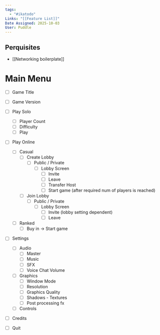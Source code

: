 ```yaml
---
tags:
  - "#ikatodo"
Links: "[[Feature List]]"
Date Assigned: 2025-10-03
User: Puddle
---
```

## Perquisites
- [[Networking boilerplate]]
# Main Menu
- [ ] Game Title
- [ ] Game Version
- [ ] Play Solo
    - [ ] Player Count
    - [ ] Difficulty
    - [ ] Play
- [ ] Play Online
    - [ ] Casual
        - [ ] Create Lobby
            - [ ] Public / Private
                - [ ]   Lobby Screen
                    - [ ] Invite
                    - [ ] Leave
                    - [ ] Transfer Host
                    - [ ] Start game (after required num of players is reached)
        - [ ] Join Lobby
            - [ ] Public / Private
                - [ ] Lobby Screen
                    - [ ] Invite (lobby setting dependent)
                    - [ ] Leave
    - [ ] Ranked
        - [ ] Buy in
            -> Start game
- [ ] Settings
    - [ ] Audio
        - [ ] Master
        - [ ] Music
        - [ ] SFX
        - [ ] Voice Chat Volume
    - [ ] Graphics
        - [ ] Window Mode
        - [ ] Resolution
        - [ ] Graphics Quality
        - [ ] Shadows - Textures
        - [ ] Post processing fx
    - [ ] Controls
- [ ] Credits
- [ ] Quit

